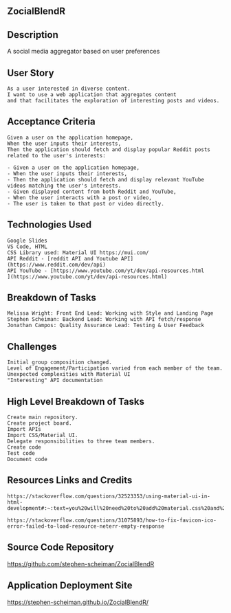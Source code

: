 ## ZocialBlendR

## Description 

A social media aggregator based on user preferences

## User Story
``` 
As a user interested in diverse content.
I want to use a web application that aggregates content 
and that facilitates the exploration of interesting posts and videos.
```

## Acceptance Criteria
```
Given a user on the application homepage,
When the user inputs their interests,
Then the application should fetch and display popular Reddit posts related to the user's interests:

- Given a user on the application homepage,
- When the user inputs their interests,
- Then the application should fetch and display relevant YouTube videos matching the user's interests.
- Given displayed content from both Reddit and YouTube,
- When the user interacts with a post or video,
- The user is taken to that post or video directly.
```

## Technologies Used

```
Google Slides
VS Code, HTML
CSS Library used: Material UI https://mui.com/
API Reddit - [reddit API and Youtube API](https://www.reddit.com/dev/api)
API YouTube - [https://www.youtube.com/yt/dev/api-resources.html
](https://www.youtube.com/yt/dev/api-resources.html)
```

## Breakdown of Tasks

```
Melissa Wright: Front End Lead: Working with Style and Landing Page
Stephen Scheiman: Backend Lead: Working with API fetch/response
Jonathan Campos: Quality Assurance Lead: Testing & User Feedback
```

## Challenges

```
Initial group composition changed. 
Level of Engagement/Participation varied from each member of the team. 
Unexpected complexities with Material UI
"Interesting" API documentation
```

## High Level Breakdown of Tasks

```
Create main repository.
Create project board.
Import APIs
Import CSS/Material UI.
Delegate responsibilities to three team members.
Create code
Test code
Document code
```

## Resources Links and Credits 

```
https://stackoverflow.com/questions/32523353/using-material-ui-in-html-development#:~:text=you%20will%20need%20to%20add%20material.css%20and%20ripple.css,file%20for%20js%20file%20material.js%20material.min.js%20and%20ripples.min.js

https://stackoverflow.com/questions/31075893/how-to-fix-favicon-ico-error-failed-to-load-resource-neterr-empty-response
```
## Source Code Repository

https://github.com/stephen-scheiman/ZocialBlendR

## Application Deployment Site

https://stephen-scheiman.github.io/ZocialBlendR/